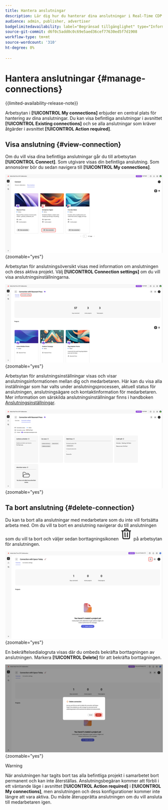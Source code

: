 ```yaml
---
title: Hantera anslutningar
description: Lär dig hur du hanterar dina anslutningar i Real-Time CDP Collaboration.
audience: admin, publisher, advertiser
badgelimitedavailability: label="Begränsad tillgänglighet" type="Informative" url="https://helpx.adobe.com/se/legal/product-descriptions/real-time-customer-data-platform-collaboration.html newtab=true"
source-git-commit: d6f0c5add0c0c69e5aed36cef77630ed5f7d1908
workflow-type: tm+mt
source-wordcount: '310'
ht-degree: 0%

---
```


# Hantera anslutningar {#manage-connections}

{{limited-availability-release-note}}

Arbetsytan i **[!UICONTROL My connections]** erbjuder en central plats för hantering av dina anslutningar. Du kan visa befintliga anslutningar i avsnittet **[!UICONTROL Existing connections]** och se alla anslutningar som kräver åtgärder i avsnittet **[!UICONTROL Action required]**.

## Visa anslutning {#view-connection}

Om du vill visa dina befintliga anslutningar går du till arbetsytan **[!UICONTROL Connect]**. Som utgivare visas din befintliga anslutning. Som annonsörer bör du sedan navigera till **[!UICONTROL My connections]**.

![Anslutningsalternativet Visa är markerat för en anslutning på arbetsytan Mina anslutningar.](/help/assets/connect/manage-connections/view-connection.png){zoomable="yes"}

Arbetsytan för anslutningsöversikt visas med information om anslutningen och dess aktiva projekt. Välj **[!UICONTROL Connection settings]** om du vill visa anslutningsinställningarna.

![Alternativet Anslutningsinställningar är markerat på arbetsytan för anslutningsöversikt.](/help/assets/connect/manage-connections/connection-overview.png){zoomable="yes"}

Arbetsytan för anslutningsinställningar visas och visar anslutningsinformationen mellan dig och medarbetaren. Här kan du visa alla inställningar som har valts under anslutningsprocessen, aktuell status för anslutningen, anslutningsägare och kontaktinformation för medarbetaren. Mer information om särskilda anslutningsinställningar finns i handboken [Anslutningsinställningar](/help/guide/connect/establishing-connections.md#connection-settings).

![Arbetsytan för anslutningsinställningar med anslutningsinformation.](/help/assets/connect/manage-connections/connection-settings.png){zoomable="yes"}

## Ta bort anslutning {#delete-connection}

Du kan ta bort alla anslutningar med medarbetare som du inte vill fortsätta arbeta med. Om du vill ta bort en anslutning navigerar du till anslutningen som du vill ta bort och väljer sedan borttagningsikonen ![ta bort &#x200B;](/help/assets/common/delete.svg) på arbetsytan för anslutningen.

![Ikonen Ta bort är markerad på arbetsytan för anslutning.](/help/assets/connect/establish-connection/delete-option.png){zoomable="yes"}

En bekräftelsedialogruta visas där du ombeds bekräfta borttagningen av anslutningen. Markera **[!UICONTROL Delete]** för att bekräfta borttagningen.

![Bekräftelsedialogrutan för att ta bort en anslutning.](/help/assets/connect/establish-connection/delete-confirmation-dialog.png){zoomable="yes"}

>[!WARNING]
>
>När anslutningen har tagits bort tas alla befintliga projekt i samarbetet bort permanent och kan inte återställas. Anslutningsbegäran kommer att förbli i ett väntande läge i avsnittet **[!UICONTROL Action required]** i **[!UICONTROL My connections]**, men anslutningen och dess konfigurationer kommer inte längre att vara aktiva. Du måste återupprätta anslutningen om du vill ansluta till medarbetaren igen.
